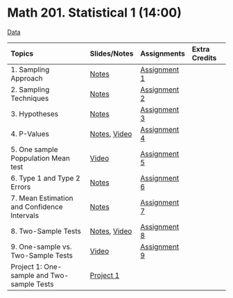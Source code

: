 # Math 201. Statistical 1 (14:00)

[Data](data/data.html)


|Topics| Slides/Notes |Assignments |Extra Credits | 
|:---|:---|:---|:---|
|1. Sampling Approach| [Notes](slides/1_notes.pdf) |[Assignment 1](assignments/assignment1.pdf) | |
|2. Sampling Techniques| [Notes](slides/2_notes.pdf) |[Assignment 2](assignments/assignment2.pdf) | |
|3. Hypotheses| [Notes](slides/3_notes.pdf) |[Assignment 3](assignments/assignment3_2.pdf) | |
|4. P-Values| [Notes](slides/4_notes.pdf), [Video](https://bryant.hosted.panopto.com/Panopto/Pages/Viewer.aspx?id=d6a88cfd-7d28-496a-858b-afa9016412f8) |[Assignment 4](assignments/assignment4.pdf) | | 
|5. One sample Poppulation Mean test| [Video](https://bryant.hosted.panopto.com/Panopto/Pages/Viewer.aspx?id=f04b0e7f-1428-40eb-9f10-afa901485333) |[Assignment 5](assignments/assignment5.html) | | 
 |6. Type 1 and Type 2 Errors| [Notes](slides/6_notes.pdf) |[Assignment 6](assignments/assignment6.pdf) | |
|7. Mean Estimation and Confidence Intervals| [Notes](slides/7_notes.pdf) |[Assignment 7](assignments/assignment7.pdf) | |
|8. Two-Sample Tests| [Notes](slides/8_notes.pdf), [Video](https://bryant.hosted.panopto.com/Panopto/Pages/Viewer.aspx?id=632d3661-a9cd-4f93-b503-afb9013a0685) |[Assignment 8](assignments/assignment8.html)||
|9. One-sample vs. Two-Sample Tests| [Video]() |[Assignment 9](assignments/assignment9.html)||
|Project 1: One-sample and Two-sample Tests| [Project 1](assignments/project1.html)  | | | 
